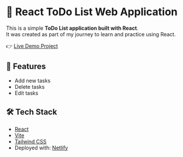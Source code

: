 # 📝 React ToDo List Web Application

This is a simple **ToDo List application built with React**.  
It was created as part of my journey to learn and practice using React.

👉 [Live Demo Project](https://helpful-starship-5ed0d7.netlify.app/)  


## 🚀 Features
- Add new tasks
- Delete tasks
- Edit tasks

## 🛠 Tech Stack
- [React](https://reactjs.org/)
- [Vite](https://vitejs.dev/)
- [Tailwind CSS](https://tailwindcss.com/)
- Deployed with: [Netlify](https://www.netlify.com/)
